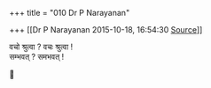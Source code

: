 +++
title = "010 Dr P Narayanan"

+++
[[Dr P Narayanan	2015-10-18, 16:54:30 [Source](https://groups.google.com/g/samskrita/c/HKXgLNFyiK4)]]



वचो श्रुत्वा ? वचः श्रुत्वा !  
सम्भवत् ? समभवत् !



